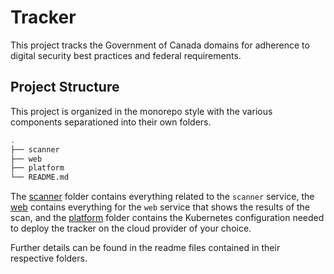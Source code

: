 # Tracker

This project tracks the Government of Canada domains for adherence to digital security best practices and federal requirements.

## Project Structure

This project is organized in the monorepo style with the various components separationed into their own folders.

```sh
.
├── scanner
├── web
├── platform
└── README.md
```

The [scanner](scanner/README.md) folder contains everything related to the `scanner` service, the [web](web/README.md) contains everything for the `web` service that shows the results of the scan, and the [platform](platform/README.md) folder contains the Kubernetes configuration needed to deploy the tracker on the cloud provider of your choice.

Further details can be found in the readme files contained in their respective folders.
